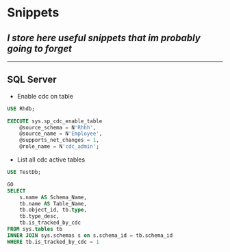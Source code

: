 # Snippets
## _I store here useful snippets that im probably going to forget_
 ---
## SQL Server

- Enable cdc on table
```sql
USE Rhdb;

EXECUTE sys.sp_cdc_enable_table
    @source_schema = N'Rhhh',
    @source_name = N'Employee',
    @supports_net_changes = 1,
   	@role_name = N'cdc_admin';
```
- List all cdc active tables
```sql
USE TestDb;

GO
SELECT 
    s.name AS Schema_Name, 
    tb.name AS Table_Name, 
    tb.object_id, tb.type, 
    tb.type_desc, 
    tb.is_tracked_by_cdc
FROM sys.tables tb
INNER JOIN sys.schemas s on s.schema_id = tb.schema_id
WHERE tb.is_tracked_by_cdc = 1
```
